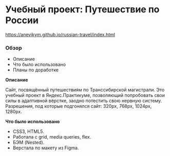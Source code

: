 # Учебный проект: Путешествие по России

https://anevikym.github.io/russian-travel/index.html

### Обзор
* Описание
* Что было использовано
* Планы по доработке

**Описание**

Сайт, посвящённый путешествиям по Транссибирской магистрали. 
Это учебный проект в Яндекс.Практикуме, позволяющий попробовать свои силы в адаптивной вёрстке, заодно потестить свою нервную систему.
Разрешения, под которые подгонялся сайт: 320px, 768px, 1024px, 1280px.


**Что было использовано**

* CSS3, HTML5. 
* Работала с grid, media queries, flex.
* БЭМ (Nested).
* Верстала по макету из Figma.

